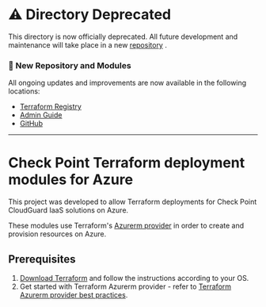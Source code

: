 # ⚠️ Directory Deprecated  
This directory is now officially deprecated. All future development and maintenance will take place in a new [repository](https://registry.terraform.io/modules/CheckPointSW/cloudguard-network-security/azure/latest) 
.  

### 📌 New Repository and Modules  
All ongoing updates and improvements are now available in the following locations:  

- [Terraform Registry](https://registry.terraform.io/modules/CheckPointSW/cloudguard-network-security/azure/latest) 
- [Admin Guide](https://support.checkpoint.com/results/sk/sk183294)
- [GitHub](https://github.com/CheckPointSW/terraform-azure-cloudguard-network-security)

___

# Check Point Terraform deployment modules for Azure

This project was developed to allow Terraform deployments for Check Point CloudGuard IaaS solutions on Azure.


These modules use Terraform's [Azurerm provider](https://registry.terraform.io/providers/hashicorp/azurerm/latest/docs) in order to create and provision resources on Azure.


 ## Prerequisites

1. [Download Terraform](https://www.terraform.io/downloads.html) and follow the instructions according to your OS.
2. Get started with Terraform Azurerm provider - refer to [Terraform Azurerm provider best practices](https://registry.terraform.io/providers/hashicorp/azurerm/latest/docs).